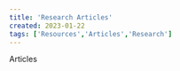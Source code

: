 ```yaml
---
title: 'Research Articles'
created: 2023-01-22
tags: ['Resources','Articles','Research']
---
```


Articles